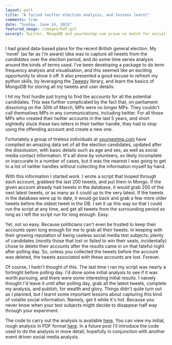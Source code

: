 ```yaml
---
layout: post
title: "A failed twitter election analysis, and lessons learnt"
comments: true
date: "Sunday, June 14, 2015"
featured_image: /images/hdf.gif
excerpt: Twitter, MongoDB and yournextmp.com prove no match for socially fickle parliamentarians  
---
```


I had grand data-based plans for the recent British general election. My 'novel' (as far as I'm aware) idea was to capture all tweets from the *candidates* over the election period, and do some time series analysis around the kinds of terms used. I've been developing a package to do term frequency analysis and visualisation, and this seemed like an exciting opportunity to show it off. It also presented a good excuse to refresh my python skills, by leveraging the [Tweepy](http://www.tweepy.org/) library, and learn the basics of MongoDB for storing all my tweets and user details.

I hit my first hurdle just trying to find the accounts for all the potential candidates. This was further complicated by the fact that, on parliament dissolving on the 30th of March, MPs were no longer MPs. They couldn't call themselves MPs in any communications, including twitter. For all those MPs who created their twitter accounts in the last 5 years, and short sightedly stuck these two letters in their twitter handle, they had to stop using the offending account and create a new one.

Fortunately a group of tireless individuals at [yournextmp.com](https://yournextmp.com/help/api/) have compiled an amazing data set of all the election candidates, updated after the dissolusion, with basic details such as age and sex, as well as social media contact information. It's all done by volunteers, so likely incomplete or inaccurate in a number of cases, but it was the nearest I was going to get to a list of twitter handles without collecting the information myself by hand.

With this information I started work. I wrote a script that looped through each account, grabbed the last 200 tweets, and put them in Mongo. If the given account already had tweets in the database, it would grab 200 of the next latest tweets, or as many as it could up to the very latest. If the tweets in the database were up to date, it would go back and grab a few more older tweets before the oldest tweet in the DB. I set it up this way so that I could run the script at any time, and get all tweets from the surrounding period so long as I left the script run for long enough. Easy.

Yet, not so easy. Because politicians can't even be trusted to keep their accounts open long enough for me to grab all their tweets. In keeping with their growing reputation of being useless social media test subjects, plenty of candidates (mostly those that lost or failed to win their seats, incidentally) chose to delete their accounts after the results came in on that fateful night after polling day. So, unless you collected the tweets before the account was deleted, the tweets associated with these accounts are lost. Forever.

Of course, I hadn't thought of this. The last time I ran my script was nearly a fortnight before polling day. I'd done some initial analysis to see if it was worth pursuing, and there were some interesting initial results. I naively thought I'd leave it until after polling day, grab all the latest tweets, complete my analysis, and publish, for wealth and glory. Things didn't quite turn out as I planned, but I learnt some important lessons about capturing this kind of volatile social information. Namely, get it while it's hot. Because you never know when your test subjects might decide to disappear half way through your experiment.

The code to carry out the analysis is available [here](https://github.com/polyphant1/telenico2015). You can view my initial, rough analysis in PDF format [here](/assets/tweet_analysis.pdf). In a future post I'll introduce the code used to do the analysis in more detail, hopefully in conjunction with another event driven social media analysis. 
